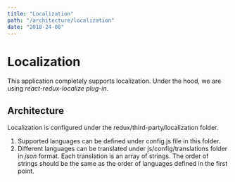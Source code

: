 ```yaml
---
title: "Localization"
path: "/architecture/localization"
date: "2018-24-08"
---
```


# Localization

This application completely supports localization. Under the hood, we are using _react-redux-localize plug-in_.

## Architecture

Localization is configured under the redux/third-party/localization folder.

1. Supported languages can be defined under config.js file in this folder.
2. Different languages can be translated under js/config/translations folder in _json_ format. Each translation is an array of strings. The order of strings should be the same as the order of languages defined in the first point.

